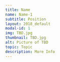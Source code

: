 ```yaml
---
title: Name
name: Name-1
subtitle: Position
layout: 2018_default
modal-id: 1
img: TBD.jpg
thumbnail: TBD.jpg
alt: Picture of TBD
topic: Topic
description: More Info
---
```

